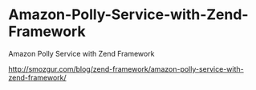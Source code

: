 # Amazon-Polly-Service-with-Zend-Framework
Amazon Polly Service with Zend Framework

http://smozgur.com/blog/zend-framework/amazon-polly-service-with-zend-framework/
